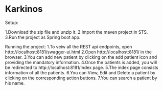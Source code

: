 # Karkinos

Setup:

1.Download the zip file and unzip it.
2.Import the maven project in STS.
3.Run the project as Spring boot app.


Running the project:
1.To veiw all the REST api endpoints, open http://localhost:8181/swagger-ui.html
2.Open http://localhost:8181/ in the browser.
3.You can add new patient by clicking on the add patient icon and providing the mandatory information.
4.Once the patients is added, you will be redirected to http://localhost:8181/index page.
5.The index page consists information of all the patients.
6.You can View, Edit and Delete a patient by clicking on the corresponding action buttons.
7.You can search a patient by his name.

